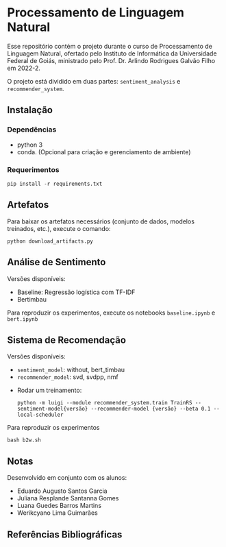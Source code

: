 # Processamento de Linguagem Natural

Esse repositório contém o projeto durante o curso de Processamento de Linguagem Natural, ofertado pelo Instituto de Informática da Universidade Federal de Goiás, ministrado pelo Prof. Dr. Arlindo Rodrigues Galvão Filho em 2022-2. 

O projeto está dividido em duas partes: `sentiment_analysis` e `recommender_system`.

## Instalação

### Dependências

- python 3
- conda. (Opcional para criação e gerenciamento de ambiente)

### Requerimentos

```
pip install -r requirements.txt
```


## Artefatos

Para baixar os artefatos necessários (conjunto de dados, modelos treinados, etc.), execute o comando:

```
python download_artifacts.py
```

## Análise de Sentimento
Versões disponíveis: 
* Baseline: Regressão logística com TF-IDF
* Bertimbau

Para reproduzir os experimentos, execute os notebooks `baseline.ipynb` e `bert.ipynb`


## Sistema de Recomendação

Versões disponíveis: 
* `sentiment_model`: without, bert_timbau
* `recommender_model`: svd, svdpp, nmf

- Rodar um treinamento:
    ```
    python -m luigi --module recommender_system.train TrainRS --sentiment-model{versão} --recommender-model {versão} --beta 0.1 --local-scheduler
    ```

Para reproduzir os experimentos
```
bash b2w.sh
```


## Notas

Desenvolvido em conjunto com os alunos: 
* Eduardo Augusto Santos Garcia
* Juliana Resplande Santanna Gomes
* Luana Guedes Barros Martins
* Werikcyano Lima Guimarães

## Referências Bibliográficas
